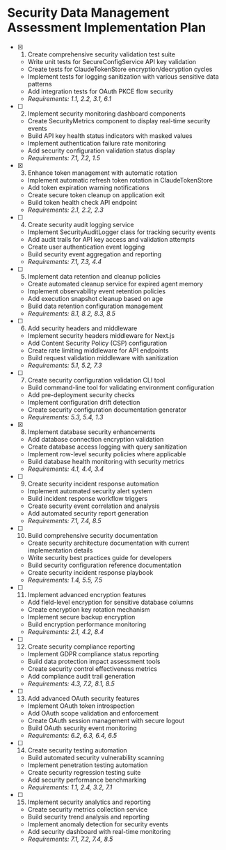 # Security Data Management Assessment Implementation Plan

- [x] 1. Create comprehensive security validation test suite
  - Write unit tests for SecureConfigService API key validation
  - Create tests for ClaudeTokenStore encryption/decryption cycles
  - Implement tests for logging sanitization with various sensitive data patterns
  - Add integration tests for OAuth PKCE flow security
  - _Requirements: 1.1, 2.2, 3.1, 6.1_

- [ ] 2. Implement security monitoring dashboard components
  - Create SecurityMetrics component to display real-time security events
  - Build API key health status indicators with masked values
  - Implement authentication failure rate monitoring
  - Add security configuration validation status display
  - _Requirements: 7.1, 7.2, 1.5_

- [x] 3. Enhance token management with automatic rotation
  - Implement automatic refresh token rotation in ClaudeTokenStore
  - Add token expiration warning notifications
  - Create secure token cleanup on application exit
  - Build token health check API endpoint
  - _Requirements: 2.1, 2.2, 2.3_

- [ ] 4. Create security audit logging service
  - Implement SecurityAuditLogger class for tracking security events
  - Add audit trails for API key access and validation attempts
  - Create user authentication event logging
  - Build security event aggregation and reporting
  - _Requirements: 7.1, 7.3, 4.4_

- [ ] 5. Implement data retention and cleanup policies
  - Create automated cleanup service for expired agent memory
  - Implement observability event retention policies
  - Add execution snapshot cleanup based on age
  - Build data retention configuration management
  - _Requirements: 8.1, 8.2, 8.3, 8.5_

- [ ] 6. Add security headers and middleware
  - Implement security headers middleware for Next.js
  - Add Content Security Policy (CSP) configuration
  - Create rate limiting middleware for API endpoints
  - Build request validation middleware with sanitization
  - _Requirements: 5.1, 5.2, 7.3_

- [ ] 7. Create security configuration validation CLI tool
  - Build command-line tool for validating environment configuration
  - Add pre-deployment security checks
  - Implement configuration drift detection
  - Create security configuration documentation generator
  - _Requirements: 5.3, 5.4, 1.3_

- [x] 8. Implement database security enhancements
  - Add database connection encryption validation
  - Create database access logging with query sanitization
  - Implement row-level security policies where applicable
  - Build database health monitoring with security metrics
  - _Requirements: 4.1, 4.4, 3.4_

- [ ] 9. Create security incident response automation
  - Implement automated security alert system
  - Build incident response workflow triggers
  - Create security event correlation and analysis
  - Add automated security report generation
  - _Requirements: 7.1, 7.4, 8.5_

- [ ] 10. Build comprehensive security documentation
  - Create security architecture documentation with current implementation details
  - Write security best practices guide for developers
  - Build security configuration reference documentation
  - Create security incident response playbook
  - _Requirements: 1.4, 5.5, 7.5_

- [ ] 11. Implement advanced encryption features
  - Add field-level encryption for sensitive database columns
  - Create encryption key rotation mechanism
  - Implement secure backup encryption
  - Build encryption performance monitoring
  - _Requirements: 2.1, 4.2, 8.4_

- [ ] 12. Create security compliance reporting
  - Implement GDPR compliance status reporting
  - Build data protection impact assessment tools
  - Create security control effectiveness metrics
  - Add compliance audit trail generation
  - _Requirements: 4.3, 7.2, 8.1, 8.5_

- [ ] 13. Add advanced OAuth security features
  - Implement OAuth token introspection
  - Add OAuth scope validation and enforcement
  - Create OAuth session management with secure logout
  - Build OAuth security event monitoring
  - _Requirements: 6.2, 6.3, 6.4, 6.5_

- [ ] 14. Create security testing automation
  - Build automated security vulnerability scanning
  - Implement penetration testing automation
  - Create security regression testing suite
  - Add security performance benchmarking
  - _Requirements: 1.1, 2.4, 3.2, 7.1_

- [ ] 15. Implement security analytics and reporting
  - Create security metrics collection service
  - Build security trend analysis and reporting
  - Implement anomaly detection for security events
  - Add security dashboard with real-time monitoring
  - _Requirements: 7.1, 7.2, 7.4, 8.5_